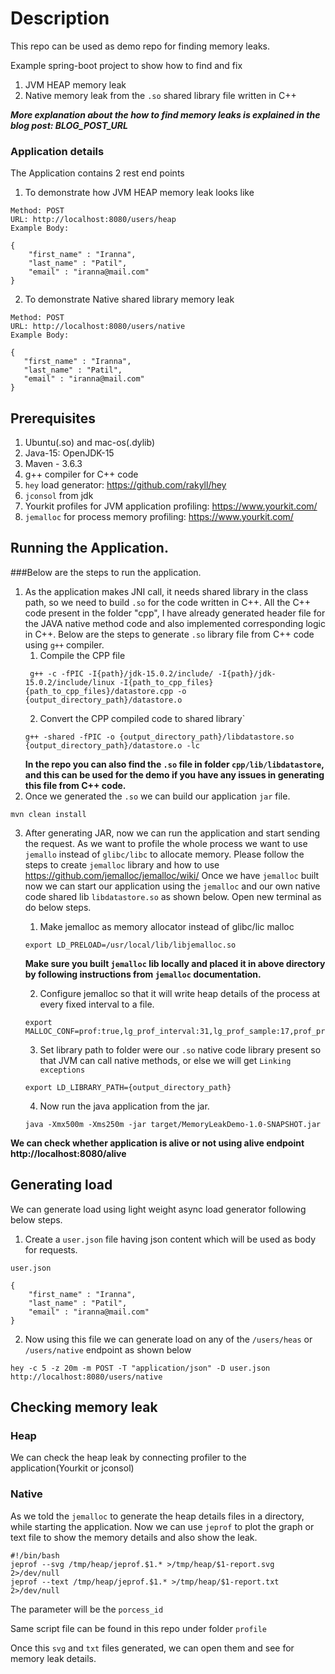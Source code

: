 # Description
This repo can be used as demo repo for finding memory leaks.

Example spring-boot project to show how to find and fix
1. JVM HEAP memory leak
2. Native memory leak from the `.so` shared library file written in C++ 

***More explanation about the how to find memory leaks is explained in the blog post: BLOG_POST_URL***
### Application details
The Application contains 2 rest end points
1. To demonstrate how JVM HEAP memory leak looks like
```
Method: POST
URL: http://localhost:8080/users/heap
Example Body:

{
    "first_name" : "Iranna",
    "last_name" : "Patil",
    "email" : "iranna@mail.com"
}
```
2. To demonstrate Native shared library memory leak
 ```
Method: POST
URL: http://localhost:8080/users/native
Example Body:

{
    "first_name" : "Iranna",
    "last_name" : "Patil",
    "email" : "iranna@mail.com"
}
```

## Prerequisites

1. Ubuntu(.so) and mac-os(.dylib)
2. Java-15: OpenJDK-15
3. Maven - 3.6.3
4. g++ compiler for C++ code
5. `hey` load generator: https://github.com/rakyll/hey
6. `jconsol` from jdk
7. Yourkit profiles for JVM application profiling: https://www.yourkit.com/
8. `jemalloc` for process memory profiling: https://www.yourkit.com/


## Running the Application.
###Below are the steps to run the application.
1. As the application makes JNI call, it needs shared library in the class path, so we need to build `.so` for the code written in C++.
All the C++ code present in the folder "cpp", I have already generated header file for the JAVA native method code    and also implemented corresponding logic in C++.
Below are the steps to generate `.so` library file from C++ code using `g++` compiler.
   1. Compile the CPP file
   ```
    g++ -c -fPIC -I{path}/jdk-15.0.2/include/ -I{path}/jdk-15.0.2/include/linux -I{path_to_cpp_files} {path_to_cpp_files}/datastore.cpp -o {output_directory_path}/datastore.o
   ```
   2. Convert the CPP compiled code to shared library`
   ```
   g++ -shared -fPIC -o {output_directory_path}/libdatastore.so {output_directory_path}/datastore.o -lc
   ```
   **In the repo you can also find the `.so` file in folder `cpp/lib/libdatastore`, and this can be used for the demo if you have any issues in generating this file from C++ code.**
2. Once we generated the `.so` we can build our application `jar` file.
```
mvn clean install
```
3. After generating JAR, now we can run the application and start sending the request.
As we want to profile the whole process we want to use `jemallo` instead of `glibc/libc` to allocate memory.
Please follow the steps to create `jemalloc` library and how to use https://github.com/jemalloc/jemalloc/wiki/
Once we have `jemalloc` built now we can start our application using the `jemalloc` and our own native code shared lib `libdatastore.so` as shown below.
Open new terminal as do below steps.
   1. Make jemalloc as memory allocator instead of glibc/lic malloc
   ```
   export LD_PRELOAD=/usr/local/lib/libjemalloc.so
   ```
   **Make sure you built `jemalloc` lib locally and placed it in above directory by following instructions from `jemalloc` documentation.**

   2. Configure jemalloc so that it will write heap details of the process at every fixed interval to a file.
   ```
   export MALLOC_CONF=prof:true,lg_prof_interval:31,lg_prof_sample:17,prof_prefix:/tmp/heap/jeprof
   ```
   3. Set library path to folder were our `.so` native code library present so that JVM can call native methods, or else we will get `Linking exceptions`
   ```
   export LD_LIBRARY_PATH={output_directory_path}
   ```
   4. Now run the java application from the jar.
   ```
   java -Xmx500m -Xms250m -jar target/MemoryLeakDemo-1.0-SNAPSHOT.jar
   ```
**We can check whether application is alive or not using alive endpoint http://localhost:8080/alive**

## Generating load
We can generate load using light weight async load generator following below steps.
1. Create a `user.json` file having json content which will be used as body for requests.
```
user.json

{
    "first_name" : "Iranna",
    "last_name" : "Patil",
    "email" : "iranna@mail.com"
}
```
2. Now using this file we can generate load on any of the `/users/heas` or `/users/native` endpoint as shown below
```
hey -c 5 -z 20m -m POST -T "application/json" -D user.json http://localhost:8080/users/native
```

## Checking memory leak
### Heap
We can check the heap leak by connecting profiler to the application(Yourkit or jconsol)

### Native
As we told the `jemalloc` to generate the heap details files in a directory, while starting the application.
Now we can use `jeprof`  to plot the graph or text file to show the memory details and also show the leak.
```
#!/bin/bash
jeprof --svg /tmp/heap/jeprof.$1.* >/tmp/heap/$1-report.svg 2>/dev/null
jeprof --text /tmp/heap/jeprof.$1.* >/tmp/heap/$1-report.txt 2>/dev/null
```
The parameter will be the `porcess_id`

Same script file can be found in this repo under folder `profile`

Once this `svg` and `txt` files generated, we can open them and see for memory leak details.

